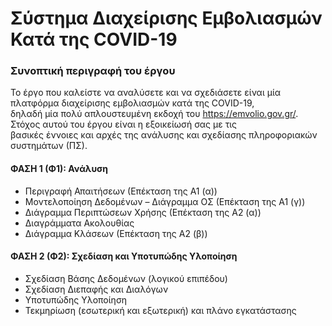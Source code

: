 
# Σύστημα Διαχείρισης Εμβολιασμών Κατά της COVID-19

### Συνοπτική περιγραφή του έργου

Το έργο που καλείστε να αναλύσετε και να σχεδιάσετε είναι μία πλατφόρμα διαχείρισης εμβολιασμών κατά της COVID-19,  
δηλαδή μία πολύ απλουστευμένη εκδοχή του https://emvolio.gov.gr/. Στόχος αυτού του έργου είναι η εξοικείωσή σας με τις  
βασικές έννοιες και αρχές της ανάλυσης και σχεδίασης πληροφοριακών συστημάτων (ΠΣ).  

#### ΦΑΣΗ 1 (Φ1): Ανάλυση

- Περιγραφή Απαιτήσεων (Επέκταση της Α1 (α))
- Μοντελοποίηση Δεδομένων – Διάγραμμα ΟΣ (Επέκταση της Α1 (γ))
- Διάγραμμα Περιπτώσεων Χρήσης (Επέκταση της Α2 (α))
- Διαγράμματα Ακολουθίας
- Διάγραμμα Κλάσεων (Επέκταση της Α2 (β))  

#### ΦΑΣΗ 2 (Φ2): Σχεδίαση και Υποτυπώδης Υλοποίηση

- Σχεδίαση Βάσης Δεδομένων (λογικού επιπέδου)
- Σχεδίαση Διεπαφής και Διαλόγων
- Υποτυπώδης Υλοποίηση
- Τεκμηρίωση (εσωτερική και εξωτερική) και πλάνο εγκατάστασης
